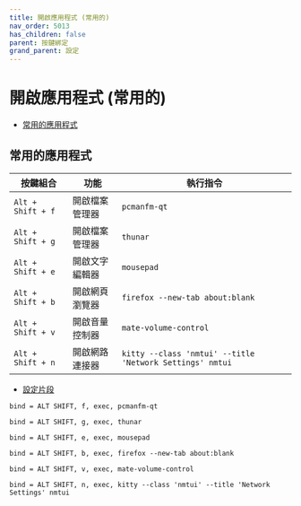 ```yaml
---
title: 開啟應用程式 (常用的)
nav_order: 5013
has_children: false
parent: 按鍵綁定
grand_parent: 設定
---
```



# 開啟應用程式 (常用的)

* [常用的應用程式](#常用的應用程式)




## 常用的應用程式

| 按鍵組合          | 功能           | 執行指令     |
| ----------------- | -------------- | ------------ |
| `Alt + Shift + f` | 開啟檔案管理器 | `pcmanfm-qt` |
| `Alt + Shift + g` | 開啟檔案管理器 | `thunar`     |
| `Alt + Shift + e` | 開啟文字編輯器 | `mousepad`   |
| `Alt + Shift + b` | 開啟網頁瀏覽器 | `firefox --new-tab about:blank`    |
| `Alt + Shift + v` | 開啟音量控制器 | `mate-volume-control`    |
| `Alt + Shift + n` | 開啟網路連接器 | `kitty --class 'nmtui' --title 'Network Settings' nmtui`    |


* [設定片段](https://github.com/samwhelp/ultramarine-hyprland-adjustment/blob/main/prototype/main/hyprland-config/Main/asset/overlay/etc/skel/.config/hypr/hyprland.conf#L321-L330)

```
bind = ALT SHIFT, f, exec, pcmanfm-qt

bind = ALT SHIFT, g, exec, thunar

bind = ALT SHIFT, e, exec, mousepad

bind = ALT SHIFT, b, exec, firefox --new-tab about:blank

bind = ALT SHIFT, v, exec, mate-volume-control

bind = ALT SHIFT, n, exec, kitty --class 'nmtui' --title 'Network Settings' nmtui
```
